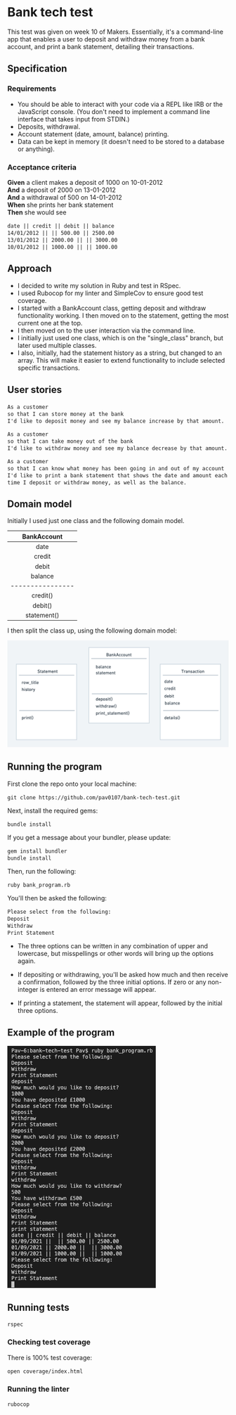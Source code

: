 # Bank tech test

This test was given on week 10 of Makers. Essentially, it's a command-line app that enables a user to deposit and withdraw money from a bank account, and print a bank statement, detailing their transactions.

## Specification

### Requirements

- You should be able to interact with your code via a REPL like IRB or the JavaScript console. (You don't need to implement a command line interface that takes input from STDIN.)
- Deposits, withdrawal.
- Account statement (date, amount, balance) printing.
- Data can be kept in memory (it doesn't need to be stored to a database or anything).

### Acceptance criteria

**Given** a client makes a deposit of 1000 on 10-01-2012  
**And** a deposit of 2000 on 13-01-2012  
**And** a withdrawal of 500 on 14-01-2012  
**When** she prints her bank statement  
**Then** she would see

```
date || credit || debit || balance
14/01/2012 || || 500.00 || 2500.00
13/01/2012 || 2000.00 || || 3000.00
10/01/2012 || 1000.00 || || 1000.00
```

## Approach

- I decided to write my solution in Ruby and test in RSpec.
- I used Rubocop for my linter and SimpleCov to ensure good test coverage.
- I started with a BankAccount class, getting deposit and withdraw functionality working. I then moved on to the statement, getting the most current one at the top.
- I then moved on to the user interaction via the command line.
- I initially just used one class, which is on the "single_class" branch, but later used multiple classes.
- I also, initially, had the statement history as a string, but changed to an array. This will make it easier to extend functionality to include selected specific transactions.

## User stories

```
As a customer
so that I can store money at the bank
I'd like to deposit money and see my balance increase by that amount.
```

```
As a customer
so that I can take money out of the bank
I'd like to withdraw money and see my balance decrease by that amount.
```

```
As a customer
so that I can know what money has been going in and out of my account
I'd like to print a bank statement that shows the date and amount each time I deposit or withdraw money, as well as the balance.
```

## Domain model

Initially I used just one class and the following domain model.

|   BankAccount    |
| :--------------: |
|       date       |
|      credit      |
|      debit       |
|     balance      |
| ---------------- |
|     credit()     |
|     debit()      |
|   statement()    |

I then split the class up, using the following domain model:

![domain model](./domain_model.png)

## Running the program

First clone the repo onto your local machine:

```
git clone https://github.com/pav0107/bank-tech-test.git
```

Next, install the required gems:

```
bundle install
```

If you get a message about your bundler, please update:

```
gem install bundler
bundle install
```

Then, run the following:

```
ruby bank_program.rb
```

You'll then be asked the following:

```
Please select from the following:
Deposit
Withdraw
Print Statement
```

- The three options can be written in any combination of upper and lowercase, but misspellings or other words will bring up the options again.

- If depositing or withdrawing, you'll be asked how much and then receive a confirmation, followed by the three initial options. If zero or any non-integer is entered an error message will appear.

- If printing a statement, the statement will appear, followed by the initial three options.

## Example of the program

![example](./irb.png)

## Running tests

```
rspec
```

### Checking test coverage

There is 100% test coverage:

```
open coverage/index.html
```

### Running the linter

```
rubocop
```

